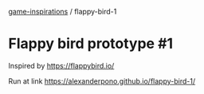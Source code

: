 [game-inspirations](../README.md) / flappy-bird-1

# Flappy bird prototype #1

Inspired by https://flappybird.io/

Run at link https://alexanderpono.github.io/flappy-bird-1/